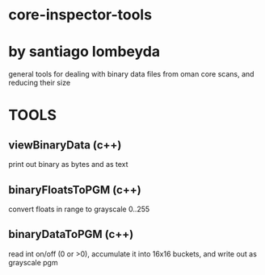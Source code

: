 # core-inspector-tools
# by santiago lombeyda

general tools for dealing with binary data files from oman core scans, and reducing their size



TOOLS
========================================



viewBinaryData (c++)
----------------------------------------
print out binary as bytes and as text

binaryFloatsToPGM (c++)
----------------------------------------
convert floats in range to grayscale 0..255

binaryDataToPGM (c++)
----------------------------------------
read int on/off (0 or >0), accumulate it into 16x16 buckets, and write out as grayscale pgm

